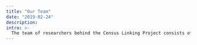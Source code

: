 ```yaml
---
title: "Our Team"
date: "2019-02-24"
description: 
intro: >-
  The team of researchers behind the Census Linking Project consists of members of the National Bureau of Economic Research’s <a href="https://www.nber.org/programs/dae/dae.html" target="_blank">Development of the American Economy Program</a> as well as scholars from other institutions. This team includes:
---
```


